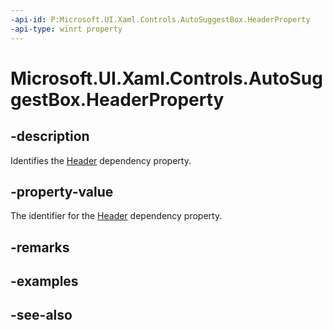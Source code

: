 ```yaml
---
-api-id: P:Microsoft.UI.Xaml.Controls.AutoSuggestBox.HeaderProperty
-api-type: winrt property
---
```


<!-- Property syntax
public Windows.UI.Xaml.DependencyProperty HeaderProperty { get; }
-->

# Microsoft.UI.Xaml.Controls.AutoSuggestBox.HeaderProperty

## -description
Identifies the [Header](autosuggestbox_header.md) dependency property.

## -property-value
The identifier for the [Header](autosuggestbox_header.md) dependency property.

## -remarks

## -examples

## -see-also
